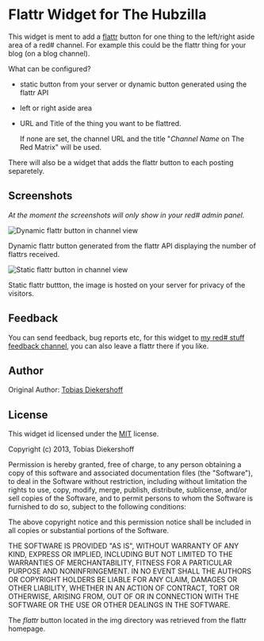 Flattr Widget for The Hubzilla
================================
This widget is ment to add a [flattr][1] button for one thing to the
left/right aside area of a red# channel. For example this could be the flattr
thing for your blog (on a blog channel).

What can be configured?

* static button from your server or dynamic button generated using the flattr
  API
* left or right aside area
* URL and Title of the thing you want to be flattred.

  If none are set, the channel URL and the title "_Channel Name_ on The Red
  Matrix" will be used.

There will also be a widget that adds the flattr button to each posting
separetely.

Screenshots
-----------
_At the moment the screenshots will only show in your red# admin panel._

![Dynamic flattr button in channel view](/addon/flattrwidget/img/red-flattr-widget.png)

Dynamic flattr button generated from the flattr API displaying the number of
flattrs received.

![Static flattr button in channel view](/addon/flattrwidget/img/red-flattr-widget2.png)

Static flattr buttton, the image is hosted on your server for privacy of the
visitors.

Feedback
--------

You can send feedback, bug reports etc, for this widget to [my red# stuff
feedback channel][3], you can also leave a flattr there if you like.

Author
------

Original Author: [Tobias Diekershoff][TD]

License
-------

This widget id licensed under the [MIT][2] license.

Copyright (c) 2013, Tobias Diekershoff

Permission is hereby granted, free of charge, to any person obtaining a copy
of this software and associated documentation files (the "Software"), to deal
in the Software without restriction, including without limitation the rights
to use, copy, modify, merge, publish, distribute, sublicense, and/or sell
copies of the Software, and to permit persons to whom the Software is
furnished to do so, subject to the following conditions:

The above copyright notice and this permission notice shall be included in
all copies or substantial portions of the Software.

THE SOFTWARE IS PROVIDED "AS IS", WITHOUT WARRANTY OF ANY KIND, EXPRESS OR
IMPLIED, INCLUDING BUT NOT LIMITED TO THE WARRANTIES OF MERCHANTABILITY,
FITNESS FOR A PARTICULAR PURPOSE AND NONINFRINGEMENT. IN NO EVENT SHALL THE
AUTHORS OR COPYRIGHT HOLDERS BE LIABLE FOR ANY CLAIM, DAMAGES OR OTHER
LIABILITY, WHETHER IN AN ACTION OF CONTRACT, TORT OR OTHERWISE, ARISING FROM,
OUT OF OR IN CONNECTION WITH THE SOFTWARE OR THE USE OR OTHER DEALINGS IN
THE SOFTWARE.

The _flattr_ button located in the img directory was retrieved from the flattr
homepage.

[1]: https://flattr.com
[2]: http://opensource.org/licenses/mit-license.php
[3]: https://diekershoff.de/channel/basredstuff
[TD]: https://diekershoff.de/channel/bavatar
